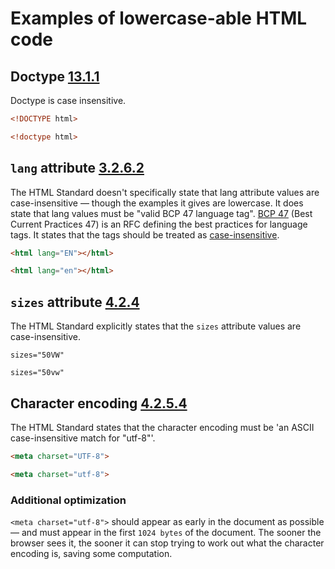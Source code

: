 # Examples of lowercase-able HTML code

## Doctype [13.1.1](https://html.spec.whatwg.org/multipage/syntax.html#the-doctype)

Doctype is case insensitive.

```html
<!DOCTYPE html>
```

```html
<!doctype html>
```

## `lang` attribute [3.2.6.2](https://html.spec.whatwg.org/multipage/dom.html#the-lang-and-xml:lang-attributes)

The HTML Standard doesn't specifically state that lang attribute values are case-insensitive — though the examples it gives are lowercase. It does state that lang values must be "valid BCP 47 language tag". [BCP 47](https://www.rfc-editor.org/info/bcp47) (Best Current Practices 47) is an RFC defining the best practices for language tags. It states that the tags should be treated as [case-insensitive](https://www.rfc-editor.org/rfc/pdfrfc/rfc4647.txt.pdf).

```html
<html lang="EN"></html>
```

```html
<html lang="en"></html>
```

## `sizes` attribute [4.2.4](https://html.spec.whatwg.org/multipage/semantics.html#the-link-element)

The HTML Standard explicitly states that the `sizes` attribute values are case-insensitive.

```
sizes="50VW"
```

```
sizes="50vw"
```

## Character encoding [4.2.5.4](https://html.spec.whatwg.org/multipage/semantics.html#charset)

The HTML Standard states that the character encoding must be 'an ASCII case-insensitive match for "utf-8"'.

```html
<meta charset="UTF-8">
```

```html
<meta charset="utf-8">
```

### Additional optimization

`<meta charset="utf-8">` should appear as early in the document as possible — and must appear in the first `1024 bytes` of the document.
The sooner the browser sees it, the sooner it can stop trying to work out what the character encoding is, saving some computation.



